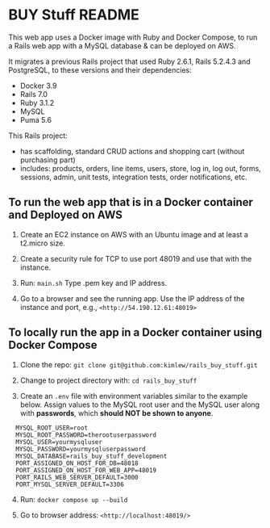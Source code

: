 # BUY Stuff README

This web app uses a Docker image with Ruby and Docker Compose, to run a Rails web app with a MySQL database & can be deployed on AWS.

It migrates a previous Rails project that used Ruby 2.6.1, Rails 5.2.4.3 and PostgreSQL, to these versions and their dependencies:

- Docker 3.9
- Rails 7.0
- Ruby 3.1.2
- MySQL
- Puma 5.6

This Rails project:

- has scaffolding, standard CRUD actions and shopping cart (without purchasing part)
- includes: products, orders, line items, users, store, log in, log out, forms, sessions, admin, unit tests, integration tests, order notifications, etc.

## To run the web app that is in a Docker container and Deployed on AWS

1. Create an EC2 instance on AWS with an Ubuntu image and at least a t2.micro size.

2. Create a security rule for TCP to use port 48019 and use that with the instance.

3. Run: `main.sh` Type .pem key and IP address.

4. Go to a browser and see the running app. Use the IP address of the instance and port, e.g., `<http://54.190.12.61:48019>`


## To locally run the app in a Docker container using Docker Compose

1. Clone the repo: `git clone git@github.com:kimlew/rails_buy_stuff.git`

2. Change to project directory with: `cd rails_buy_stuff`
   
3. Create an `.env` file with environment variables similar to the example below. Assign values to the MySQL root user and the MySQL user along with **passwords**, which **should NOT be shown to anyone**.

  ```
    MYSQL_ROOT_USER=root
    MYSQL_ROOT_PASSWORD=therootuserpassword
    MYSQL_USER=yourmysqluser
    MYSQL_PASSWORD=yourmysqluserpassword
    MYSQL_DATABASE=rails_buy_stuff_development
    PORT_ASSIGNED_ON_HOST_FOR_DB=48018
    PORT_ASSIGNED_ON_HOST_FOR_WEB_APP=48019
    PORT_RAILS_WEB_SERVER_DEFAULT=3000
    PORT_MYSQL_SERVER_DEFAULT=3306
  ```

4. Run: `docker compose up --build`

5. Go to browser address: `<http://localhost:48019/>`
